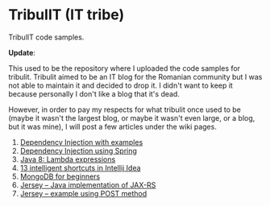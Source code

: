 # TribulIT (IT tribe)
TribulIT code samples.

**Update**: 

This used to be the repository where I uploaded the code samples for tribulit. Tribulit aimed to be an IT blog for the Romanian community but I was not able to maintain it and decided to drop it. I didn't want to keep it because personally I don't like a blog that it's dead. 

However, in order to pay my respects for what tribulit once used to be (maybe it wasn't the largest blog, or maybe it wasn't even large, or a blog, but it was mine), I will post a few articles under the wiki pages.

1. [Dependency Injection with examples](https://github.com/mnegrean/TribulIT/wiki/Dependency-Injection-with-examples)
2. [Dependency Injection using Spring](https://github.com/mnegrean/TribulIT/wiki/Dependency-Injection-using-Spring)
3. [Java 8: Lambda expressions](https://github.com/mnegrean/TribulIT/wiki/Java-8:-Lambda-expressions)
4. [13 intelligent shortcuts in Intellij Idea](https://github.com/mnegrean/TribulIT/wiki/13-intelligent-shortcuts-in-Intellij-Idea)
5. [MongoDB for beginners](https://github.com/mnegrean/TribulIT/wiki/MongoDB-for-beginners)
6. [Jersey – Java implementation of JAX-RS](https://github.com/mnegrean/TribulIT/wiki/Jersey:-Java-implementation-of-JAX-RS)
7. [Jersey – example using POST method](https://github.com/mnegrean/TribulIT/wiki/Jersey:-example-using-POST-method)
